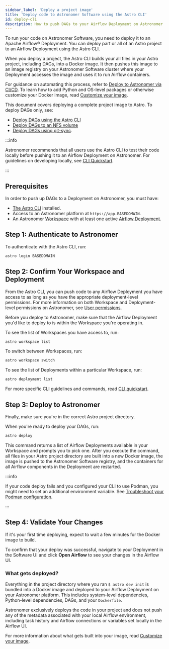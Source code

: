 ```yaml
---
sidebar_label: 'Deploy a project image'
title: 'Deploy code to Astronomer Software using the Astro CLI'
id: deploy-cli
description: How to push DAGs to your Airflow Deployment on Astronomer Software using the Astro CLI.
---
```


To run your code on Astronomer Software, you need to deploy it to an Apache Airflow® Deployment. You can deploy part or all of an Astro project to an Airflow Deployment using the Astro CLI.

When you deploy a project, the Astro CLI builds your all files in your Astro project, including DAGs, into a Docker image. It then pushes this image to an image registry on your Astronomer Software cluster where your Deployment accesses the image and uses it to run Airflow containers.

For guidance on automating this process, refer to [Deploy to Astronomer via CI/CD](ci-cd.md). To learn how to add Python and OS-level packages or otherwise customize your Docker image, read [Customize your image](customize-image.md).

This document covers deploying a complete project image to Astro. To deploy DAGs only, see:

- [Deploy DAGs using the Astro CLI](deploy-dags.md)
- [Deploy DAGs to an NFS volume](deploy-nfs.md)
- [Deploy DAGs using git-sync](deploy-nfs.md).

:::info

Astronomer recommends that all users use the Astro CLI to test their code locally before pushing it to an Airflow Deployment on Astronomer. For guidelines on developing locally, see [CLI Quickstart](https://docs.astronomer.io/astro/cli/install-cli).

:::

## Prerequisites

In order to push up DAGs to a Deployment on Astronomer, you must have:

* [The Astro CLI](https://docs.astronomer.io/astro/cli/install-cli) installed.
* Access to an Astronomer platform at `https://app.BASEDOMAIN`.
* An Astronomer [Workspace](manage-workspaces.md) with at least one active [Airflow Deployment](configure-deployment.md).

## Step 1: Authenticate to Astronomer

To authenticate with the Astro CLI, run:

```sh
astro login BASEDOMAIN
```

## Step 2: Confirm Your Workspace and Deployment

From the Astro CLI, you can push code to any Airflow Deployment you have access to as long as you have the appropriate deployment-level permissions. For more information on both Workspace and Deployment-level permissions on Astronomer, see [User permissions](workspace-permissions.md).

Before you deploy to Astronomer, make sure that the Airflow Deployment you'd like to deploy to is within the Workspace you're operating in.

To see the list of Workspaces you have access to, run:

```sh
astro workspace list
```

To switch between Workspaces, run:

```sh
astro workspace switch
```

To see the list of Deployments within a particular Workspace, run:

```sh
astro deployment list
```

For more specific CLI guidelines and commands, read [CLI quickstart](https://docs.astronomer.io/astro/cli/install-cli).

## Step 3: Deploy to Astronomer

Finally, make sure you're in the correct Astro project directory.

When you're ready to deploy your DAGs, run:

```sh
astro deploy
```

This command returns a list of Airflow Deployments available in your Workspace and prompts you to pick one. After you execute the command, all files in your Astro project directory are built into a new Docker image, the image is pushed to the Astronomer Software registry, and the containers for all Airflow components in the Deployment are restarted.

:::info

If your code deploy fails and you configured your CLI to use Podman, you might need to set an additional environment variable. See [Troubleshoot your Podman configuration](https://docs.astronomer.io/astro/cli/configure-cli#troubleshoot-your-configuration). 

:::

## Step 4: Validate Your Changes

If it's your first time deploying, expect to wait a few minutes for the Docker image to build.

To confirm that your deploy was successful, navigate to your Deployment in the Software UI and click **Open Airflow** to see your changes in the Airflow UI.

### What gets deployed?

Everything in the project directory where you ran `$ astro dev init` is bundled into a Docker image and deployed to your Airflow Deployment on your Astronomer platform. This includes system-level dependencies, Python-level dependencies, DAGs, and your `Dockerfile`.

Astronomer exclusively deploys the code in your project and does not push any of the metadata associated with your local Airflow environment, including task history and Airflow connections or variables set locally in the Airflow UI.

For more information about what gets built into your image, read [Customize your image](customize-image.md).
